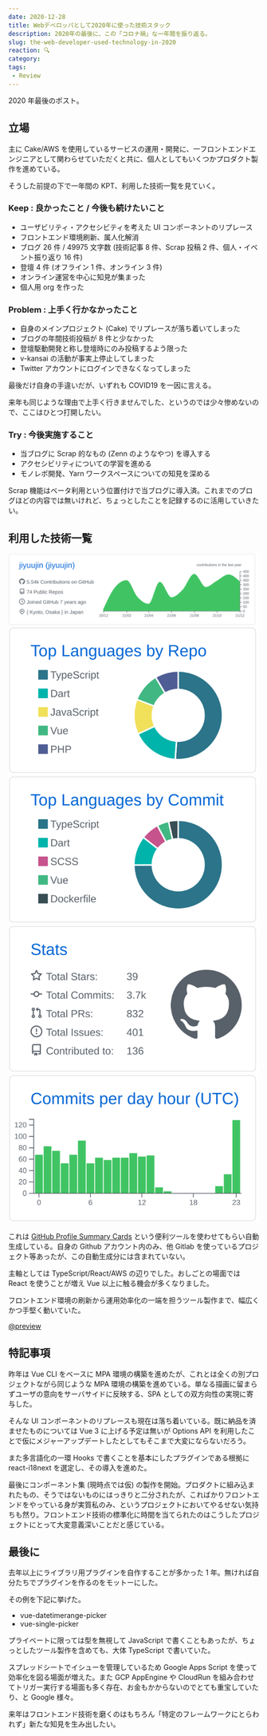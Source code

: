 ```yaml
---
date: 2020-12-28
title: Webデベロッパとして2020年に使った技術スタック
description: 2020年の最後に、この「コロナ禍」な一年間を振り返る。
slug: the-web-developer-used-technology-in-2020
reaction: 🔍
category: 
tags: 
 - Review
---
```


2020 年最後のポスト。

## 立場

主に Cake/AWS を使用しているサービスの運用・開発に、一フロントエンドエンジニアとして関わらせていただくと共に、個人としてもいくつかプロダクト製作を進めている。

そうした前提の下で一年間の KPT、利用した技術一覧を見ていく。

### Keep : 良かったこと / 今後も続けたいこと

- ユーザビリティ・アクセシビティを考えた UI コンポーネントのリプレース
- フロントエンド環境刷新、属人化解消
- ブログ 26 件 / 49975 文字数 (技術記事 8 件、Scrap 投稿 2 件、個人・イベント振り返り 16 件)
- 登壇 4 件 (オフライン 1 件、オンライン 3 件)
- オンライン運営を中心に知見が集まった
- 個人用 org を作った

### Problem : 上手く行かなかったこと

- 自身のメインプロジェクト (Cake) でリプレースが落ち着いてしまった
- ブログの年間技術投稿が 8 件と少なかった
- 登壇駆動開発と称し登壇時にのみ投稿するよう限った
- v-kansai の活動が事実上停止してしまった
- Twitter アカウントにログインできなくなってしまった

最後だけ自身の手違いだが、いずれも COVID19 を一因に言える。

来年も同じような理由で上手く行きませんでした、というのでは少々惨めないので、ここはひとつ打開したい。

### Try : 今後実施すること

- 当ブログに Scrap 的なもの (Zenn のようなやつ) を導入する
- アクセシビリティについての学習を進める
- モノレポ開発、Yarn ワークスペースについての知見を深める

Scrap 機能はベータ利用という位置付けで当ブログに導入済。これまでのブログほどの内容では無いけれど、ちょっとしたことを記録するのに活用していきたい。

## 利用した技術一覧

[![](https://raw.githubusercontent.com/jiyuujin/github-profile-summary-cards/master/profile-summary-card-output/github/0-profile-details.svg)](https://github.com/vn7n24fzkq/github-profile-summary-cards)
[![](https://raw.githubusercontent.com/jiyuujin/github-profile-summary-cards/master/profile-summary-card-output/github/1-repos-per-language.svg)](https://github.com/vn7n24fzkq/github-profile-summary-cards) [![](https://raw.githubusercontent.com/jiyuujin/github-profile-summary-cards/master/profile-summary-card-output/github/2-most-commit-language.svg)](https://github.com/vn7n24fzkq/github-profile-summary-cards)
[![](https://raw.githubusercontent.com/jiyuujin/github-profile-summary-cards/master/profile-summary-card-output/github/3-stats.svg)](https://github.com/vn7n24fzkq/github-profile-summary-cards) [![](https://raw.githubusercontent.com/jiyuujin/github-profile-summary-cards/master/profile-summary-card-output/github/4-productive-time.svg)](https://github.com/vn7n24fzkq/github-profile-summary-cards)

これは [GitHub Profile Summary Cards](https://github.com/vn7n24fzkq/github-profile-summary-cards-example) という便利ツールを使わせてもらい自動生成している。自身の Github アカウント内のみ、他 Gitlab を使っているプロジェクト等あったが、この自動生成分には含まれていない。

主軸としては TypeScript/React/AWS の辺りでした。おしごとの場面では React を使うことが増え Vue 以上に触る機会が多くなりました。

フロントエンド環境の刷新から運用効率化の一端を担うツール製作まで、幅広くかつ手堅く動いていた。

[@preview](https://docs.google.com/spreadsheets/d/1ft-vSMBrJW9z--xdtgSHGkME_ph9i2hbHMRFwyG255s/edit?usp=sharing)

## 特記事項

昨年は Vue CLI をベースに MPA 環境の構築を進めたが、これとは全くの別プロジェクトながら同じような MPA 環境の構築を進めている。単なる描画に留まらずユーザの意向をサーバサイドに反映する、SPA としての双方向性の実現に寄与した。

そんな UI コンポーネントのリプレースも現在は落ち着いている。既に納品を済ませたものについては Vue 3 に上げる予定は無いが Options API を利用したことで仮にメジャーアップデートしたとしてもそこまで大変にならないだろう。

また多言語化の一環 Hooks で書くことを基本にしたプラグインである根拠に react-i18next を選定し、その導入を進めた。

最後にコンポーネント集 (現時点では仮) の製作を開始。プロダクトに組み込まれたもの、そうではないものにはっきりと二分されたが、こればかりフロントエンドをやっている身が実質私のみ、というプロジェクトにおいてやるせない気持ちも然り。フロントエンド技術の標準化に時間を当てられたのはこうしたプロジェクトにとって大変意義深いことだと感じている。

## 最後に

去年以上にライブラリ用プラグインを自作することが多かった 1 年。無ければ自分たちでプラグインを作るのをモットーにした。

その例を下記に挙げた。

- vue-datetimerange-picker
- vue-single-picker

プライベートに限っては型を無視して JavaScript で書くこともあったが、ちょっとしたツール製作を含めても、大体 TypeScript で書いていた。

スプレッドシートでイシューを管理しているため Google Apps Script を使って効率化を図る場面が増えた。また GCP AppEngine や CloudRun を組み合わせてトリガー実行する場面も多く存在、お金もかからないのでとても重宝していたり、と Google 様々。

来年はフロントエンド技術を磨くのはもちろん「特定のフレームワークにとらわれず」新たな知見を生み出したい。
